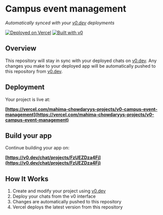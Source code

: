 # Campus event management

*Automatically synced with your [v0.dev](https://v0.dev) deployments*

[![Deployed on Vercel](https://img.shields.io/badge/Deployed%20on-Vercel-black?style=for-the-badge&logo=vercel)](https://vercel.com/mahima-chowdaryys-projects/v0-campus-event-management)
[![Built with v0](https://img.shields.io/badge/Built%20with-v0.dev-black?style=for-the-badge)](https://v0.dev/chat/projects/FzUEZDza4Fj)

## Overview

This repository will stay in sync with your deployed chats on [v0.dev](https://v0.dev).
Any changes you make to your deployed app will be automatically pushed to this repository from [v0.dev](https://v0.dev).

## Deployment

Your project is live at:

**[https://vercel.com/mahima-chowdaryys-projects/v0-campus-event-management](https://vercel.com/mahima-chowdaryys-projects/v0-campus-event-management)**

## Build your app

Continue building your app on:

**[https://v0.dev/chat/projects/FzUEZDza4Fj](https://v0.dev/chat/projects/FzUEZDza4Fj)**

## How It Works

1. Create and modify your project using [v0.dev](https://v0.dev)
2. Deploy your chats from the v0 interface
3. Changes are automatically pushed to this repository
4. Vercel deploys the latest version from this repository